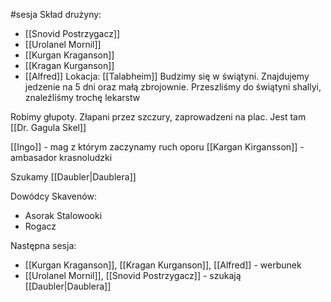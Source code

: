 #sesja
Skład drużyny:
- [[Snovid Postrzygacz]]
- [[Urolanel Mornil]]
- [[Kurgan Kraganson]]
- [[Kragan Kurganson]]
- [[Alfred]]
Lokacja: [[Talabheim]]
Budzimy się w świątyni. Znajdujemy jedzenie na 5 dni oraz małą zbrojownie.
Przeszliśmy do świątyni shallyi, znaleźliśmy trochę lekarstw

Robimy głupoty. Złapani przez szczury, zaprowadzeni na plac. Jest tam [[Dr. Gagula Skel]]

[[Ingo]] - mag z którym zaczynamy ruch oporu
[[Kargan Kirgansson]] - ambasador krasnoludzki

Szukamy [[Daubler|Daublera]]

Dowódcy Skavenów:
- Asorak Stalowooki
- Rogacz

Następna sesja:
- [[Kurgan Kraganson]], [[Kragan Kurganson]], [[Alfred]] - werbunek
- [[Urolanel Mornil]], [[Snovid Postrzygacz]] - szukają [[Daubler|Daublera]]